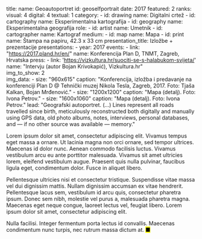 title: 
    name: Geoautoportret
id: geoselfportrait
date: 2017
featured: 2
ranks:
    visual: 4
    digital: 4
    textual: 1
category: 
    - id: drawing
      name: Digitalni crtež
    - id: cartography
      name: Eksperimentalna kartografija
    - id: geography
      name: Eksperimentalna geografija
role:
    - id: artist
      name: Umetnik
    - id: cartographer
      name: Kartograf
medium:
    - id: map
      name: Mapa
    - id: print
      name: Štampa na papiru, 42.3 x 33 cm
presentation_title: Izložbe + prezentacije
presentations:
    - year: 2017
      events:
        - link: "https://2017.pland.hr/en/"
          name: Konferencija Plan D, TNMT, Zagreb, Hrvatska
press:
    - link: 'https://vizkultura.hr/suociti-se-s-halabukom-svijeta/'
      name: "Intervju (autor Bojan Krivokapić), Vizkultura.hr"      
img_to_show: 2       
img_data:
    - size: "960x615"
      caption: "Konferencija, izložba i predavanje na konferenciji Plan D @ Tehnički muzej Nikola Tesla, Zagreb, 2017. Foto: Tjaša Kalkan, Bojan Mrđenović."
    - size: "1200x1200"
      caption: "Mapa (detalj). Foto: Ivona Petrov."
    - size: "1600x1060"
      caption: "Mapa (detalj). Foto: Ivona Petrov."
lead: "Geografski autoportret. (...) Lines represent all roads travelled since birth, meticulously reconstructed both digitally and manually using GPS data, old photo albums, notes, interviews, personal databases, and — if no other source was available — memory."

Lorem ipsum dolor sit amet, consectetur adipiscing elit. Vivamus tempus eget massa a ornare. Ut lacinia magna non orci ornare, sed tempor ultrices. Maecenas id dolor nunc. Aenean commodo facilisis luctus. Vivamus vestibulum arcu eu ante porttitor malesuada. Vivamus sit amet ultricies lorem, eleifend vestibulum augue. Praesent quis nulla pulvinar, faucibus ligula eget, condimentum dolor. Fusce in aliquet libero.

Pellentesque ultricies nisi et consectetur tristique. Suspendisse vitae massa vel dui dignissim mattis. Nullam dignissim accumsan ex vitae hendrerit. Pellentesque lacus sem, vestibulum id arcu quis, consectetur pharetra ipsum. Donec sem nibh, molestie vel purus a, malesuada pharetra magna. Maecenas eget neque congue, laoreet lectus vel, feugiat libero. Lorem ipsum dolor sit amet, consectetur adipiscing elit.

Nulla facilisi. Integer fermentum porta lectus id convallis. Maecenas condimentum nunc turpis, nec rutrum massa dictum at. <mark>&#9632;</mark>